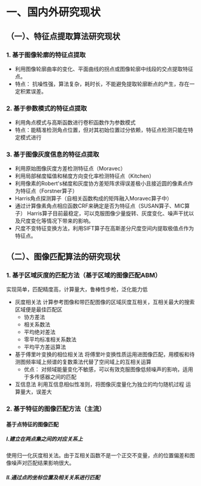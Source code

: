 # 一、国内外研究现状
## （一）、特征点提取算法研究现状
### 1. 基于图像轮廓的特征点提取
   - 利用图像轮廓曲率的变化、平面曲线的拐点或图像轮廓中线段的交点提取特征点。
   - 特点： 抗噪性强，算法复杂，耗时长，不能避免提取轮廓断点的产生，存在一定积累误差。
### 2. 基于参数模式的特征点提取
- 利用角点模式与高斯函数进行卷积函数作为参数模式
- 特点：能精准检测角点位置，但对其初始位置过分依赖，特征点检测只能在特定模式进行
### 3. 基于图像灰度信息的特征点提取
   - 利用原始图像灰度方差检测特征点（Moravec）
   - 利用局部梯度幅值和梯度方向变化率检测特征点（Kitchen）
   - 利用像素的Robert's梯度和灰度协方差矩阵求得误差极小且接近圆的像素点作为特征点（Forstner算子）
   - Harris角点探测算子（自相关函数构成的矩阵融入Moravec算子中）
   - 通过计算像素角点相应函数CRF来确定是否为特征点（SUSAN算子、MIC算子）
  Harris算子目前最稳定，可以克服图像少量旋转、灰度变化、噪声干扰以及尺度变化等情况下带来的影响。
   - 尺度不变特征变换方法，利用SIFT算子在高斯差分尺度空间内提取极值点作为特征点。

## （二）、图像匹配算法的研究现状
### 1. 基于区域灰度的匹配方法（基于区域的图像匹配ABM）
实现简单，匹配精度高，计算量大，鲁棒性步枪，泛化能力低
- 灰度相关法
  计算参考图像和带匹配图像的区域灰度互相关，互相关最大的搜索区域便是最佳匹配区
    - 协方差法
    - 相关系数法
    - 平均绝对差法
    - 零平均标准相关系数法
    - 平均平方差运算法
- 基于傅里叶变换的相位相关法
  将傅里叶变换性质运用进图像匹配，用模板和待测图频率域上频谱的复数乘法代替了空间域上的互相关运算
    - 优点： 对频域能量变化不敏感，可以有效克服图像低频噪声的影响，适用于多传感器之间的匹配
- 互信息法
  利用互信息相似性准则，将图像灰度量化为独立的均匀随机过程
  运算量大，误差大
### 2. 基于特征的图像匹配方法（主流）
#### 基于点特征的图像匹配
##### I.建立在两点集之间的对应关系上
使用归一化灰度相关法。由于互相关函数不是一个正交不变量，点的位置偏差和图像噪声对匹配结果影响很大。
##### II.通过点的坐标位置及相关关系进行匹配